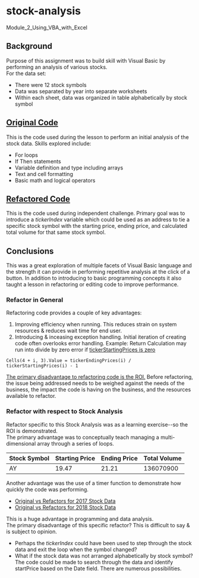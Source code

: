 # stock-analysis
Module_2_Using_VBA_with_Excel

## Background
Purpose of this assignment was to build skill with Visual Basic by performing an analysis of various stocks.  
For the data set:
* There were 12 stock symbols
* Data was separated by year into separate worksheets
* Within each sheet, data was organized in table alphabetically by stock symbol

## [Original Code](VBA_original.vbs)
This is the code used during the lesson to perform an initial analysis of the stock data.  Skills explored include:
* For loops
* If Then statements
* Variable definition and type including arrays
* Text and cell formatting
* Basic math and logical operators

## [Refactored Code](VBA_challenge.vbs)
This is the code used during independent challenge.  Primary goal was to introduce a *tickerIndex* variable which could be used as an address to tie a specific stock symbol with the starting price, ending price, and calculated total volume for that same stock symbol.

## Conclusions
This was a great exploration of multiple facets of Visual Basic language and the strength it can provide in performing repetitive analysis at the click of a button.  In addition to introducing to basic programming concepts it also taught a lesson in refactoring or editing code to improve performance.

### Refactor in General
Refactoring code provides a couple of key advantages:
1. Improving efficiency when running.  This reduces strain on system resources & reduces wait time for end user.
2. Introducing & inceasing exception handling.  Initial iteration of creating code often overlooks error handling.
    Example:  Return Calculation may run into divide by zero error if [tickerStartingPrices is zero](https://blog.mywallst.com/can-stocks-go-to-zero/)
```
Cells(4 + i, 3).Value = tickerEndingPrices(i) / tickerStartingPrices(i) - 1
```
[The primary disadvantage to refactoring code is the ROI.](https://thenewstack.io/refactoring-is-not-bad-until-it-is/)  Before refactoring, the issue being addressed needs to be weighed against the needs of the business, the impact the code is having on the business, and the resources available to refactor.

### Refactor with respect to Stock Analysis
Refactor specific to this Stock Analysis was as a learning exercise--so the ROI is demonstrated.  
The primary advantage was to conceptually teach managing a multi-dimensional array through a series of loops. 

Stock Symbol | Starting Price | Ending Price | Total Volume
------------ | -------------  | ------------- | -------------  |
AY | 19.47 | 21.21 | 136070900

Another advantage was the use of a timer function to demonstrate how quickly the code was performing.
* [Original vs Refactors for 2017 Stock Data](VBA_Challenge_2017.PNG)
* [Original vs Refactors for 2018 Stock Data](VBA_Challenge_2018.PNG)

This is a huge advantage in programming and data analysis.  
The primary disadvantage of this specific refactor?  This is difficult to say & is subject to opinion.  
* Perhaps the *tickerIndex* could have been used to step through the stock data and exit the loop when the symbol changed?  
* What if the stock data was not arranged alphabetically by stock symbol?  The code could be made to search through the data and identify startPrice based on the Date field.
There are numerous possibilities.
